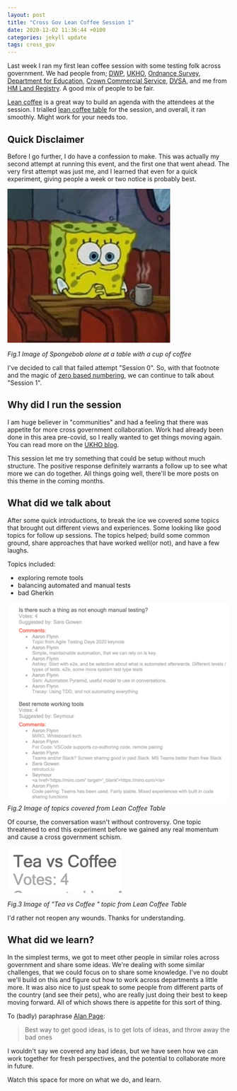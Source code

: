 ```yaml
---
layout: post
title: "Cross Gov Lean Coffee Session 1"
date: 2020-12-02 11:36:44 +0100
categories: jekyll update
tags: cross_gov
---
```


Last week I ran my first lean coffee session with some testing folk across government. We had people from; [DWP](https://www.gov.uk/government/organisations/department-for-work-pensions), [UKHO](https://www.gov.uk/government/organisations/uk-hydrographic-office), [Ordnance Survey](http://www.ordnancesurvey.co.uk/), [Department for Education](https://www.gov.uk/government/organisations/department-for-education), [Crown Commercial Service](https://www.gov.uk/government/organisations/crown-commercial-service), [DVSA](https://www.gov.uk/government/organisations/driver-and-vehicle-standards-agency), and me from [HM Land Registry](https://www.gov.uk/government/organisations/land-registry). A good mix of people to be fair.

[Lean coffee](https://leancoffee.org/) is a great way to build an agenda with the attendees at the session. I trialled [lean coffee table](https://www.leancoffeetable.com/) for the session, and overall, it ran smoothly. Might work for your needs too.

## Quick Disclaimer

Before I go further, I do have a confession to make. This was actually my second attempt at running this event, and the first one that went ahead. The very first attempt was just me, and I learned that even for a quick experiment, giving people a week or two notice is probably best.

![Me on the failed sesion 0](/images/2020-12-02_lonely_tea.PNG)

*Fig.1 Image of Spongebob alone at a table with a cup of coffee*


I've decided to call that failed attempt "Session 0". So, with that footnote and the magic of [zero based numbering](https://en.wikipedia.org/wiki/Zero-based_numbering), we can continue to talk about "Session 1".

## Why did I run the session

I am huge believer in "communities" and had a feeling that there was appetite for more cross government collaboration. Work had already been done in this area pre-covid, so I really wanted to get things moving again. You can read more on the [UKHO blog](https://ukhodigital.blog.gov.uk/2019/07/24/working-across-government-to-improve-testing/).

This session let me try something that could be setup without much structure. The positive response definitely warrants a follow up to see what more we can do together. All things going well, there'll be more posts on this theme in the coming months.

## What did we talk about

After some quick introductions, to break the ice we covered some topics that brought out different views and experiences. Some looking like good topics for follow up sessions. The topics helped; build some common ground, share approaches that have worked well(or not), and have a few laughs.

Topics included:
- exploring remote tools
- balancing automated and manual tests
- bad Gherkin


![Our topics](/images/2020-12-02_topics.PNG)
*Fig.2 Image of topics covered from Lean Coffee Table*

Of course, the conversation wasn't without controversy. One topic threatened to end this experiment before we gained any real momentum and cause a cross government schism.   

![Controvers-tea](/images/2020-12-02_controversy.PNG)

*Fig.3 Image of "Tea vs Coffee " topic from Lean Coffee Table*

I'd rather not reopen any wounds. Thanks for understanding.

## What did we learn?

In the simplest terms, we got to meet other people in similar roles across government and share some ideas. We're dealing with some similar challenges, that we could focus on to share some knowledge. I've no doubt we'll build on this and figure out how to work across departments a little more. It was also nice to just speak to some people from different parts of the country (and see their pets), who are really just doing their best to keep moving forward. All of which shows there is appetite for this sort of thing.

To (badly) paraphrase [Alan Page](https://angryweasel.com/blog/about-alan/):

> Best way to get good ideas, is to get lots of ideas, and throw away the bad ones

I wouldn't say we covered any bad ideas, but we have seen how we can work together for fresh perspectives, and the potential to collaborate more in future.

Watch this space for more on what we do, and learn.
